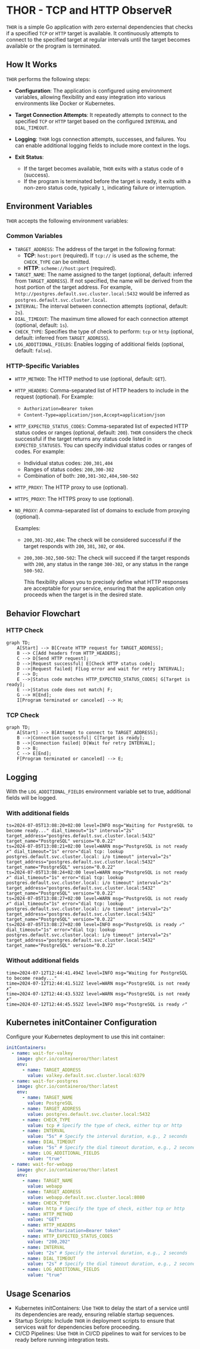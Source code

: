 # THOR - TCP and HTTP ObserveR

`THOR` is a simple Go application with zero external dependencies that checks if a specified `TCP` or `HTTP` target is available. It continuously attempts to connect to the specified target at regular intervals until the target becomes available or the program is terminated.

## How It Works

`THOR` performs the following steps:

- **Configuration**: The application is configured using environment variables, allowing flexibility and easy integration into various environments like Docker or Kubernetes.
- **Target Connection Attempts**: It repeatedly attempts to connect to the specified `TCP` or `HTTP` target based on the configured `INTERVAL` and `DIAL_TIMEOUT`.
- **Logging**: `THOR` logs connection attempts, successes, and failures. You can enable additional logging fields to include more context in the logs.
- **Exit Status**:

  - If the target becomes available, `THOR` exits with a status code of `0` (success).
  - If the program is terminated before the target is ready, it exits with a non-zero status code, typically `1`, indicating failure or interruption.

## Environment Variables

`THOR` accepts the following environment variables:

### Common Variables

- `TARGET_ADDRESS`: The address of the target in the following format:
  - **TCP**: `host:port` (required). If `tcp://` is used as the scheme, the `CHECK_TYPE` can be omitted.
  - **HTTP**: `scheme://host:port` (required).
- `TARGET_NAME`: The name assigned to the target (optional, default: inferred from `TARGET_ADDRESS`). If not specified, the name will be derived from the host portion of the target address. For example, `http://postgres.default.svc.cluster.local:5432` would be inferred as `postgres.default.svc.cluster.local`.
- `INTERVAL`: The interval between connection attempts (optional, default: `2s`).
- `DIAL_TIMEOUT`: The maximum time allowed for each connection attempt (optional, default: `1s`).
- `CHECK_TYPE`: Specifies the type of check to perform: `tcp` or `http` (optional, default: inferred from `TARGET_ADDRESS`).
- `LOG_ADDITIONAL_FIELDS`: Enables logging of additional fields (optional, default: `false`).

### HTTP-Specific Variables

- `HTTP_METHOD`: The HTTP method to use (optional, default: `GET`).
- `HTTP_HEADERS`: Comma-separated list of HTTP headers to include in the request (optional).
  For Example:
  - `Authorization=Bearer token`
  - `Content-Type=application/json,Accept=application/json`
- `HTTP_EXPECTED_STATUS_CODES`: Comma-separated list of expected HTTP status codes or ranges (optional, default: `200`).
  `THOR` considers the check successful if the target returns any status code listed in `EXPECTED_STATUSES`. You can specify individual status codes or ranges of codes. For example:

  - Individual status codes: `200,301,404`
  - Ranges of status codes: `200,300-302`
  - Combination of both: `200,301-302,404,500-502`

- `HTTP_PROXY`: The HTTP proxy to use (optional).
- `HTTPS_PROXY`: The HTTPS proxy to use (optional).
- `NO_PROXY`: A comma-separated list of domains to exclude from proxying (optional).

  Examples:

  - `200,301-302,404`: The check will be considered successful if the target responds with `200`, `301`, `302`, or `404`.
  - `200,300-302,500-502`: The check will succeed if the target responds with `200`, any status in the range `300-302`, or any status in the range `500-502`.

    This flexibility allows you to precisely define what HTTP responses are acceptable for your service, ensuring that the application only proceeds when the target is in the desired state.

## Behavior Flowchart

### HTTP Check

```mermaid
graph TD;
    A[Start] --> B[Create HTTP request for TARGET_ADDRESS];
    B --> C[Add headers from HTTP_HEADERS];
    C --> D[Send HTTP request];
    D -->|Request successful| E[Check HTTP status code];
    D -->|Request failed| F[Log error and wait for retry INTERVAL];
    F --> D;
    E -->|Status code matches HTTP_EXPECTED_STATUS_CODES| G[Target is ready];
    E -->|Status code does not match| F;
    G --> H[End];
    I[Program terminated or canceled] --> H;
```

### TCP Check

```mermaid
graph TD;
    A[Start] --> B[Attempt to connect to TARGET_ADDRESS];
    B -->|Connection successful| C[Target is ready];
    B -->|Connection failed| D[Wait for retry INTERVAL];
    D --> B;
    C --> E[End];
    F[Program terminated or canceled] --> E;
```

## Logging

With the `LOG_ADDITIONAL_FIELDS` environment variable set to true, additional fields will be logged.

### With additional fields

```text
ts=2024-07-05T13:08:20+02:00 level=INFO msg="Waiting for PostgreSQL to become ready..." dial_timeout="1s" interval="2s" target_address="postgres.default.svc.cluster.local:5432" target_name="PostgreSQL" version="0.0.22"
ts=2024-07-05T13:08:21+02:00 level=WARN msg="PostgreSQL is not ready ✗" dial_timeout="1s" error="dial tcp: lookup postgres.default.svc.cluster.local: i/o timeout" interval="2s" target_address="postgres.default.svc.cluster.local:5432" target_name="PostgreSQL" version="0.0.22"
ts=2024-07-05T13:08:24+02:00 level=WARN msg="PostgreSQL is not ready ✗" dial_timeout="1s" error="dial tcp: lookup postgres.default.svc.cluster.local: i/o timeout" interval="2s" target_address="postgres.default.svc.cluster.local:5432" target_name="PostgreSQL" version="0.0.22"
ts=2024-07-05T13:08:27+02:00 level=WARN msg="PostgreSQL is not ready ✗" dial_timeout="1s" error="dial tcp: lookup postgres.default.svc.cluster.local: i/o timeout" interval="2s" target_address="postgres.default.svc.cluster.local:5432" target_name="PostgreSQL" version="0.0.22"
ts=2024-07-05T13:08:27+02:00 level=INFO msg="PostgreSQL is ready ✓" dial_timeout="1s" error="dial tcp: lookup postgres.default.svc.cluster.local: i/o timeout" interval="2s" target_address="postgres.default.svc.cluster.local:5432" target_name="PostgreSQL" version="0.0.22"
```

### Without additional fields

```text
time=2024-07-12T12:44:41.494Z level=INFO msg="Waiting for PostgreSQL to become ready..."
time=2024-07-12T12:44:41.512Z level=WARN msg="PostgreSQL is not ready ✗"
time=2024-07-12T12:44:43.532Z level=WARN msg="PostgreSQL is not ready ✗"
time=2024-07-12T12:44:45.552Z level=INFO msg="PostgreSQL is ready ✓"
```

## Kubernetes initContainer Configuration

Configure your Kubernetes deployment to use this init container:

```yaml
initContainers:
  - name: wait-for-valkey
    image: ghcr.io/containeroo/thor:latest
    env:
      - name: TARGET_ADDRESS
        value: valkey.default.svc.cluster.local:6379
  - name: wait-for-postgres
    image: ghcr.io/containeroo/thor:latest
    env:
      - name: TARGET_NAME
        value: PostgreSQL
      - name: TARGET_ADDRESS
        value: postgres.default.svc.cluster.local:5432
      - name: CHECK_TYPE
        value: tcp # Specify the type of check, either tcp or http
      - name: INTERVAL
        value: "5s" # Specify the interval duration, e.g., 2 seconds
      - name: DIAL_TIMEOUT
        value: "5s" # Specify the dial timeout duration, e.g., 2 seconds
      - name: LOG_ADDITIONAL_FIELDS
        value: "true"
  - name: wait-for-webapp
    image: ghcr.io/containeroo/thor:latest
    env:
      - name: TARGET_NAME
        value: webapp
      - name: TARGET_ADDRESS
        value: webapp.default.svc.cluster.local:8080
      - name: CHECK_TYPE
        value: http # Specify the type of check, either tcp or http
      - name: HTTP_METHOD
        value: "GET"
      - name: HTTP_HEADERS
        value: "Authorization=Bearer token"
      - name: HTTP_EXPECTED_STATUS_CODES
        value: "200,202"
      - name: INTERVAL
        value: "2s" # Specify the interval duration, e.g., 2 seconds
      - name: DIAL_TIMEOUT
        value: "2s" # Specify the dial timeout duration, e.g., 2 seconds
      - name: LOG_ADDITIONAL_FIELDS
        value: "true"
```

## Usage Scenarios

- Kubernetes initContainers: Use `THOR` to delay the start of a service until its dependencies are ready, ensuring reliable startup sequences.
- Startup Scripts: Include `THOR` in deployment scripts to ensure that services wait for dependencies before proceeding.
- CI/CD Pipelines: Use `THOR` in CI/CD pipelines to wait for services to be ready before running integration tests.
